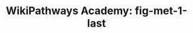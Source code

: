 ---
authors:
- Khanspers
- AlexanderPico
- MaintBot
description: Do not modify or delete. This pathway is part of the collection of content
  used by [https://wikipathways.github.io/academy/ WikiPathways Academy].
last-edited: 2019-09-17
organisms:
- Homo sapiens
redirect_from:
- /index.php/Pathway:WP3918
- /instance/WP3918
schema-jsonld:
- '@context': https://schema.org/
  '@id': https://wikipathways.github.io/pathways/WP3918.html
  '@type': Dataset
  creator:
    '@type': Organization
    name: WikiPathways
  description: Do not modify or delete. This pathway is part of the collection of
    content used by [https://wikipathways.github.io/academy/ WikiPathways Academy].
  keywords:
  - G6PD
  - succinate
  - Glucose
  - Glucose-6-phosphate
  - OGDH
  - pyruvate
  - succinyl-CoA
  - lactate
  - LDHA
  - Oxaloacetate
  - PDK1
  - malate
  - SDHA
  - Pentose Phosphate Pathway
  - isocitrate
  - citrate
  - FASN
  - FH
  - Acetyl-CoA
  - PRKAB1
  - alpha-ketoglutarate
  - glutamate
  - SUCLA2
  - IDH2
  - PRKAA2
  - fumarate
  - HK1
  - MDH2
  license: CC0
  name: 'WikiPathways Academy: fig-met-1-last'
seo: CreativeWork
title: 'WikiPathways Academy: fig-met-1-last'
wpid: WP3918
---